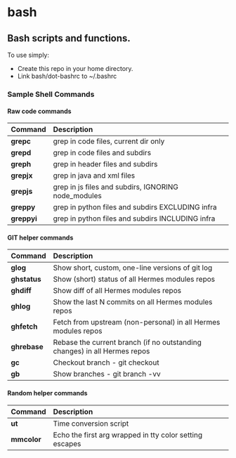 bash
====

## Bash scripts and functions.

To use simply:
- Create this repo in your home directory.
- Link bash/dot-bashrc to ~/.bashrc

### Sample Shell Commands

#### Raw code commands
| Command | Description | 
|:------- | :---------- |
| **grepc** | grep in code files, current dir only |
| **grepd** | grep in code files and subdirs |
| **greph** | grep in header files and subdirs |
| **grepjx** | grep in java and xml files |
| **grepjs** | grep in js files and subdirs, IGNORING node_modules |
| **greppy** | grep in python files and subdirs EXCLUDING infra |
| **greppyi** | grep in python files and subdirs INCLUDING infra |

#### GIT helper commands
| Command | Description | 
|:------- | :---------- |
| **glog** | Show short, custom, one-line versions of git log |
| **ghstatus** | Show (short) status of all Hermes modules repos |
| **ghdiff** | Show diff of all Hermes modules repos |
| **ghlog** | Show the last N commits on all Hermes modules repos |
| **ghfetch** | Fetch from upstream (non-personal) in all Hermes modules repos |
| **ghrebase** | Rebase the current branch (if no outstanding changes) in all Hermes repos |
| **gc** | Checkout branch - git checkout |
| **gb** | Show branches - git branch -vv |

#### Random helper commands
| Command | Description | 
|:------- | :---------- |
| **ut** | Time conversion script |
| **mmcolor** | Echo the first arg wrapped in tty color setting escapes |

